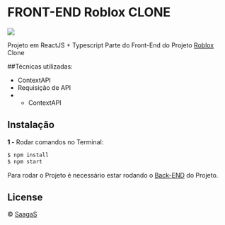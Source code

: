 # FRONT-END Roblox CLONE

![](https://github.com/SaagaS0/Roblox-GIFF/blob/main/ezgif.com-gif-maker.gif?raw=true)

Projeto em ReactJS + Typescript
Parte do Front-End do Projeto [Roblox](https://www.roblox.com/) Clone

##Técnicas utilizadas:

- ContextAPI
- Requisição de API
- - ContextAPI

## Instalação

**1 -** Rodar comandos no Terminal:
```sh
$ npm install
$ npm start
```
Para rodar o Projeto é necessário estar rodando o [Back-END](https://github.com/SaagaS0/nodejs-Roblox-CLONE/) do Projeto.

## License
© [SaagaS](https://github.com/SaagaS0)
